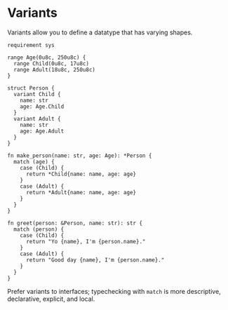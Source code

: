 # Variants

Variants allow you to define a datatype that has varying shapes.

```sylva
requirement sys

range Age(0u8c, 250u8c) {
  range Child(0u8c, 17u8c)
  range Adult(18u8c, 250u8c)
}

struct Person {
  variant Child {
    name: str
    age: Age.Child
  }
  variant Adult {
    name: str
    age: Age.Adult
  }
}

fn make_person(name: str, age: Age): *Person {
  match (age) {
    case (Child) {
      return *Child{name: name, age: age}
    }
    case (Adult) {
      return *Adult{name: name, age: age}
    }
  }
}

fn greet(person: &Person, name: str): str {
  match (person) {
    case (Child) {
      return "Yo {name}, I'm {person.name}."
    }
    case (Adult) {
      return "Good day {name}, I'm {person.name}."
    }
  }
}
```

Prefer variants to interfaces; typechecking with `match` is more descriptive,
declarative, explicit, and local.
